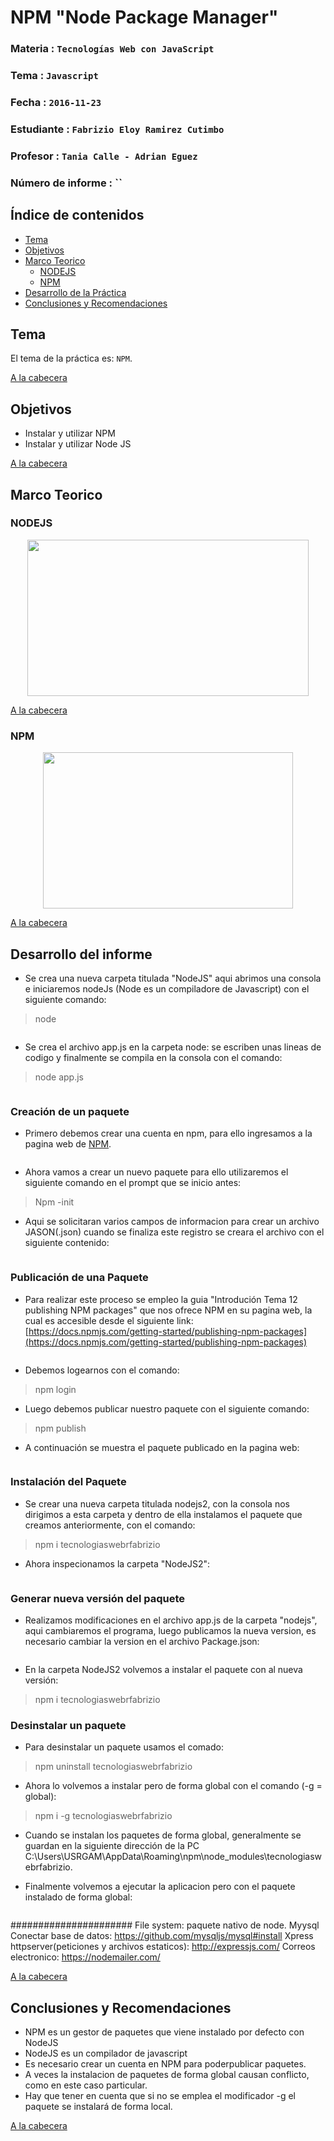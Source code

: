 # NPM "Node Package Manager"

### Materia : `Tecnologías Web con JavaScript`
### Tema : `Javascript` 
### Fecha : `2016-11-23`
### Estudiante : `Fabrizio Eloy Ramirez Cutimbo`
### Profesor : `Tania Calle - Adrian Eguez`
### Número de informe : ``

<a name="cabecera"></a>

## Índice de contenidos

- <a href="#tema">Tema</a>
- <a href="#objetivos">Objetivos</a>
- <a href="#marco-teorico">Marco Teorico</a>
    *  <a href="#nodejs">NODEJS</a>
    *  <a href="#npm">NPM</a>    
- <a href="#desarrollo">Desarrollo de la Práctica</a>    
- <a href="#conrec">Conclusiones y Recomendaciones</a> 

<a name="tema"></a>

## Tema

El tema de la práctica es: `NPM`.

<a href="#cabecera">A la cabecera</a>
<a name="objetivos"></a>
## Objetivos

- Instalar y utilizar NPM
- Instalar y utilizar Node JS

<a href="#cabecera">A la cabecera</a>
<a name="marco-teorico"></a>

## Marco Teorico

<a name="nodejs"></a>
### NODEJS

<p align="center">
<img src="http://www.miraclegroup.com/wp-content/uploads/2016/08/node-js-development-Brillmindz.jpg" width="450" height="250">
</p>

<a href="#cabecera">A la cabecera</a>
<a name="npm"></a>
### NPM



<p align="center">
<img src="http://i0.wp.com/qnimate.com/wp-content/uploads/2014/11/npm.jpg?fit=1030%2C9999" width="400" height="250">
</p>


<a href="#cabecera">A la cabecera</a>
<a name="desarrollo"></a>

## Desarrollo del informe

* Se crea una nueva carpeta titulada "NodeJS" aqui abrimos una consola e iniciaremos nodeJs (Node es un compiladore de Javascript) con el siguiente comando: 

>node
<p align="center">
<img src="">
</p>

* Se crea el archivo app.js en la carpeta node: se escriben unas lineas de codigo y finalmente se compila en la consola con el comando:

>node app.js

<p align="center">
<img src="">
</p>

### Creación de un paquete

* Primero debemos crear una cuenta en npm, para ello ingresamos a la pagina web de [NPM](https://www.npmjs.com/signup).

<p align="center">
<img src="">
</p>

* Ahora vamos a crear un nuevo paquete para ello utilizaremos el siguiente comando en el prompt que se inicio antes:

>Npm -init

* Aqui se solicitaran varios campos de informacion para crear un archivo JASON(.json) cuando se finaliza este registro se creara el archivo con el siguiente contenido:

<p align="center">
<img src="">
</p>

### Publicación de una Paquete

* Para realizar este proceso se empleo la guia "Introdución Tema 12 publishing NPM packages" que nos ofrece NPM en su pagina web, la cual es accesible desde el siguiente link: [https://docs.npmjs.com/getting-started/publishing-npm-packages](https://docs.npmjs.com/getting-started/publishing-npm-packages)

<p align="center">
<img src="">
</p>

* Debemos logearnos con el comando:
> npm login
  
* Luego debemos publicar nuestro paquete con el siguiente comando: 
 > npm publish
 
* A continuación se muestra el paquete publicado en la pagina web:

<p align="center">
<img src="">
</p>
 
### Instalación del Paquete

* Se crear una nueva carpeta titulada nodejs2, con la consola nos dirigimos a esta carpeta y dentro de ella instalamos el paquete que creamos anteriormente, con el comando:
 > npm i tecnologiaswebrfabrizio
 
* Ahora inspecionamos la carpeta "NodeJS2":

<p align="center">
<img src="">
</p>

### Generar nueva versión del paquete

* Realizamos modificaciones en el archivo app.js de la carpeta "nodejs", aqui cambiaremos el programa, luego publicamos la nueva version, es necesario cambiar la version en el archivo Package.json:

<p align="center">
<img src="">
</p> 
 
* En la carpeta NodeJS2 volvemos a instalar el paquete con al nueva versión:
> npm i tecnologiaswebrfabrizio

### Desinstalar un paquete
 
* Para desinstalar un paquete usamos el comado:
> npm uninstall tecnologiaswebrfabrizio
 
* Ahora lo volvemos a instalar pero de forma global con el comando (-g = global):
> npm i -g tecnologiaswebrfabrizio
 
* Cuando se instalan los paquetes de forma global, generalmente se guardan en la siguiente dirección de la PC C:\Users\USRGAM\AppData\Roaming\npm\node_modules\tecnologiaswebrfabrizio.
 
* Finalmente volvemos a ejecutar la aplicacion pero con el paquete instalado de forma global: 
 
<p align="center">
<img src="">
</p>
 

######################
File system: paquete nativo de node.
Myysql Conectar base de datos: https://github.com/mysqljs/mysql#install
Xpress httpserver(peticiones y archivos estaticos): http://expressjs.com/
Correos electronico: https://nodemailer.com/


<a href="#cabecera">A la cabecera</a>
<a name="conclusiones"></a>
## Conclusiones y Recomendaciones

- NPM es un gestor de paquetes que viene instalado por defecto con NodeJS
- NodeJS es un compilador de javascript
- Es necesario crear un cuenta en NPM para poderpublicar paquetes.
- A veces la instalacion de paquetes de forma global causan conflicto, como en este caso particular.
- Hay que tener en cuenta que si no se emplea el modificador -g el paquete se instalará de forma local.


<a href="#cabecera">A la cabecera</a>
